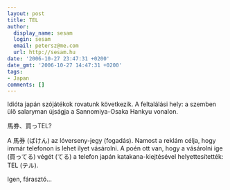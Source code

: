 ```yaml
---
layout: post
title: TEL
author:
  display_name: sesam
  login: sesam
  email: petersz@me.com
  url: http://sesam.hu
date: '2006-10-27 23:47:31 +0200'
date_gmt: '2006-10-27 14:47:31 +0200'
tags:
- Japan
comments: []
---
```


Idióta japán szójátékok rovatunk következik. A feltalálási hely: a szemben ülő salaryman újságja a Sannomiya-Osaka Hankyu vonalon.

馬券、買っTEL?

A 馬券 (ばけん) az lóverseny-jegy (fogadás). Namost a reklám célja, hogy immár telefonon is lehet ilyet vásárolni. A poén ott van, hogy a vásárolni ige (買ってる) végét (てる) a telefon japán katakana-kiejtésével helyettesítették: TEL (テル).

Igen, fárasztó...
